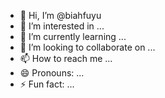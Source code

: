 - 👋 Hi, I’m @biahfuyu
- 👀 I’m interested in ...
- 🌱 I’m currently learning ...
- 💞️ I’m looking to collaborate on ...
- 📫 How to reach me ...
- 😄 Pronouns: ...
- ⚡ Fun fact: ...

<!---
biahfuyu/biahfuyu is a ✨ special ✨ repository because its `README.md` (this file) appears on your GitHub profile.
You can click the Preview link to take a look at your changes.
--->
